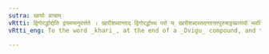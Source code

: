 ```yaml
---
sutra: खार्याः प्राचाम्
vRtti: द्विगोरर्द्धाद्येति द्वयमप्यनुवर्त्तते । खारीशब्दान्ताद् द्विगोरर्द्धाच्च परो यः खारीशब्दस्तदन्तात्तत्पुरुषाट्टच्प्रत्ययो भवति प्राचामाचार्याणां मतेन ॥
vRtti_eng: To the word _khari_, at the end of a _Dvigu_ compound, and to the same, when preceded by the word _ardha_, in a _Tatpurusha_ compound, the affix _tach_ is added, according to the opinion of the Eastern Grammarians.

---
```

